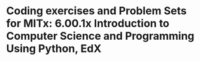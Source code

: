# Coding exercises and Problem Sets for MITx: 6.00.1x Introduction to Computer Science and Programming Using Python, EdX
